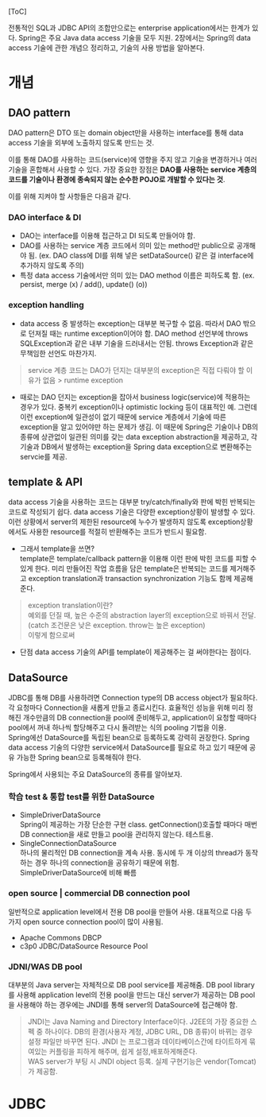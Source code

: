 [ToC]

전통적인 SQL과 JDBC API의 조합만으로는 enterprise application에서는 한계가 있다. Spring은 주요 Java data access 기술을 모두 지원. 2장에서는 Spring의 data access 기술에 관한 개념으 정리하고, 기술의 사용 방법을 알아본다.

# 개념

## DAO pattern
DAO pattern은 DTO 또는 domain object만을 사용하는 interface를 통해 data access 기술을 외부에 노출하지 않도록 만드는 것.

이를 통해 DAO를 사용하는 코드(service)에 영향을 주지 않고 기술을 변경하거나 여러 기술을 혼합해서 사용할 수 있다. 가장 중요한 장점은 **DAO를 사용하는 service 계층의 코드를 기술이나 환경에 종속되지 않는 순수한 POJO로 개발할 수 있다는 것**.

이를 위해 지켜야 할 사항들은 다음과 같다.
### DAO interface & DI
* DAO는 interface를 이용해 접근하고 DI 되도록 만들어야 함. 
* DAO를 사용하는 service 계층 코드에서 의미 있는 method만 public으로 공개해야 됨. (ex. DAO class에 DI를 위해 넣은 setDataSource() 같은 걸 interface에 추가하지 않도록 주의) 
* 특정 data access 기술에서만 의미 있는 DAO method 이름은 피하도록 함. (ex. persist, merge (x) / add(), update() (o))

### exception handling
* data access 중 발생하는 exception는 대부분 복구할 수 없음. 따라서 DAO 밖으로 던져질 때는 runtime exception이어야 함. DAO method 선언부에 throws SQLException과 같은 내부 기술을 드러내서는 안됨. throws Exception과 같은 무책임한 선언도 마찬가지.
> service 계층 코드는 DAO가 던지는 대부분의 exception은 직접 다뤄야 할 이유가 없음 > runtime exception

* 때로는 DAO 던지는 exception을 잡아서 business logic(service)에 적용하는 경우가 있다. 중복키 exception이나 optimistic locking 등이 대표적인 예. 그런데 이런 exception에 일관성이 없기 때문에 service 계층에서 기술에 따른 exception을 알고 있어야만 하는 문제가 생김. 이 때문에 Spring은 기술이나 DB의 종류에 상관없이 일관된 의미를 갖는 data exception abstraction을 제공하고, 각 기술과 DB에서 발생하는 exception을 Spring data exception으로 변환해주는 servcie를 제공.

## template & API
data access 기술을 사용하는 코드는 대부분 try/catch/finally와 판에 박힌 반복되는 코드로 작성되기 쉽다. data access 기술은 다양한 exception상황이 발생할 수 있다. 이런 상황에서 server의 제한된 resource에 누수가 발생하지 않도록 exception상황에서도 사용한 resource를 적절히 반환해주는 코드가 반드시 필요함.  
* 그래서 template을 쓰면?  
template은 template/callback pattern을 이용해 이런 판에 박힌 코드를 피할 수 있게 한다. 미리 만들어진 작업 흐름을 담은 template은 반복되는 코드를 제거해주고 exception translation과 transaction synchronization 기능도 함께 제공해준다.
> exception translation이란?  
> 예외를 던질 때, 높은 수준의 abstraction layer의 exception으로 바꿔서 전달.
> (catch 조건문은 낮은 exception. throw는 높은 exception)  
> 이렇게 함으로써 
* 단점
data access 기술의 API를 template이 제공해주는 걸 써야한다는 점이다.

## DataSource
JDBC를 통해 DB를 사용하려면 Connection type의 DB access object가 필요하다. 각 요청마다 Connection을 새롭게 만들고 종료시킨다. 효율적인 성능을 위해 미리 정해진 개수만큼의 DB connection을 pool에 준비해두고, application이 요청할 때마다 pool에서 꺼내 하나씩 할당해주고 다시 돌려받는 식의 pooling 기법을 이용.  
Spring에선 DataSource를 독립된 bean으로 등록하도록 강력히 권장한다. Spring data access 기술의 다양한 service에서 DataSource를 필요로 하고 있기 때문에 공유 가능한 Spring bean으로 등록해줘야 한다.  

Spring에서 사용되는 주요 DataSource의 종류를 알아보자.

### 학습 test & 통합 test를 위한 DataSource
* SimpleDriverDataSource  
Spring이 제공하는 가장 단순한 구현 class. getConnection()호출할 때마다 매번 DB connection을 새로 만들고 pool을 관리하지 않는다. 테스트용.
* SingleConnectionDataSource  
하나의 물리적인 DB connection을 계속 사용. 동시에 두 개 이상의 thread가 동작하는 경우 하나의 connection을 공유하기 때문에 위험. SimpleDriverDataSource에 비해 빠름

### open source | commercial DB connection pool
일반적으로 application level에서 전용 DB pool을 만들어 사용. 대표적으로 다음 두 가지 open source connection pool이 많이 사용됨.
* Apache Commons DBCP
* c3p0 JDBC/DataSource Resource Pool

### JDNI/WAS DB pool
대부분의 Java server는 자체적으로 DB pool service를 제공해줌. DB pool library를 사용해 application level의 전용 pool을 만드는 대신 server가 제공하는 DB pool을 사용해야 하는 경우에는 JNDI를 통해 server의 DataSource에 접근해야 함.
> JNDI는 Java Naming and Directory Interface이다. J2EE의 가장 중요한 스펙 중 하나이다. DB의 환경(사용자 계정, JDBC URL, DB 종류)이 바뀌는 경우 설정 파일만 바꾸면 된다. JNDI 는 프로그램과 데이타베이스간에 타이트하게 묶여있는 커플링을 피하게 해주며, 쉽게 설정,배포하게해준다.  
> WAS server가 부팅 시 JNDI object 등록. 실제 구현기능은 vendor(Tomcat)가 제공함.


# JDBC